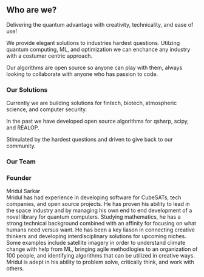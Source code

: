 ## Who are we? 
Delivering the quantum advantage with creativity, technicality, and ease of use!    

We provide elegant solutions to industries hardest questions. Utilzing quantum computing, ML, and optimization we can enchance any industry with a costumer centric approach. 

Our algorithms are open source so anyone can play with them, always looking to collaborate with anyone who has passion to code.

### Our Solutions

Currently we are building solutions for fintech, biotech, atmospheric science, and computer security.

In the past we have developed open source algorithms for qsharp, scipy, and REALOP.

Stimulated by the hardest questions and driven to give back to our community.

### Our Team

### Founder
Mridul Sarkar    
Mridul has had experience in developing software for CubeSATs, tech companies, and open source projects. He has proven his ability to lead in the space industry and by managing his own end to end development of a novel library for quantum computers. Studying mathematics, he has a strong technical background combined with an affinity for focusing on what humans need versus want. He has been a key liason in connecting creative thinkers and developing interdisciplinary solutions for upcoming niches. Some examples include satellite imagery in order to understand climate change with help from ML, bringing agile methodlogies to an organization of 100 people, and identifying algorithms that can be utilized in creative ways. Mridul is adept in his ability to problem solve, critically think, and work with others.

